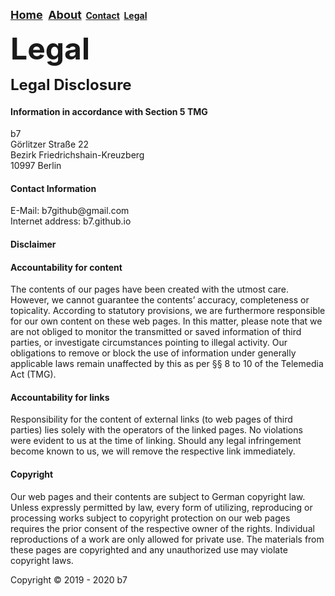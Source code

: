 <head>
<link rel="apple-touch-icon" sizes="180x180" href="/apple-touch-icon.png">
<link rel="icon" type="image/png" sizes="32x32" href="/favicon-32x32.png">
<link rel="icon" type="image/png" sizes="16x16" href="/favicon-16x16.png">
<link rel="manifest" href="/site.webmanifest">
<meta name="viewport" content="width=device-width, initial-scale=1">
<style>
img {
  border-radius: 50%;
}
</style>
<style>
body {
  background-image: url('b7.gif');
  background-repeat: no-repeat;
  background-attachment: fixed; 
  background-size: 100% 100%;
}
</style>
</head>
<strong><font size="4"><a href="https://b7.github.io" >Home</a>&nbsp;&nbsp;<a href="https://b7.github.io/#about" >About</a></font>&nbsp;&nbsp;<a href="https://b7.github.io/#contact" >Contact</a></font>&nbsp;&nbsp;<a href="https://b7.github.io/legal" >Legal</a></font></strong>

<strong><font size="7">Legal</font></strong>

<strong><font size="5">Legal Disclosure</font></strong>

<p><h4>Information in accordance with Section 5 TMG</h4></p>
<p>b7<br>Görlitzer Straße 22<br>Bezirk Friedrichshain-Kreuzberg<br>10997 Berlin</p>
<h4>Contact Information</h4>
<p>E-Mail: b7github@gmail.com<br>Internet address: b7.github.io</p>
<h4>Disclaimer</h4>
<h4>Accountability for content</h4>
<p>The contents of our pages have been created with the utmost care. However, we cannot guarantee the contents&#8217; accuracy, completeness or topicality. According to statutory provisions, we are furthermore responsible for our own content on these web pages. In this matter, please note that we are not obliged to monitor the transmitted or saved information of third parties, or investigate circumstances pointing to illegal activity. Our obligations to remove or block the use of information under generally applicable laws remain unaffected by this as per §§ 8 to 10 of the Telemedia Act (TMG).</p>
<h4>Accountability for links</h4>
<p>Responsibility for the content of external links (to web pages of third parties) lies solely with the operators of the linked pages. No violations were evident to us at the time of linking. Should any legal infringement become known to us, we will remove the respective link immediately.</p>
<h4>Copyright</h4>
<p>Our web pages and their contents are subject to German copyright law. Unless expressly permitted by law, every form of utilizing, reproducing or processing works subject to copyright protection on our web pages requires the prior consent of the respective owner of the rights. Individual reproductions of a work are only allowed for private use. The materials from these pages are copyrighted and any unauthorized use may violate copyright laws.</p>
</details>

Copyright © 2019 - 2020 b7
